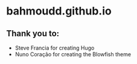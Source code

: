 # bahmoudd.github.io

## Thank you to:

* Steve Francia for creating Hugo
* Nuno Coração for creating the Blowfish theme
